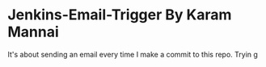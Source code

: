 # Jenkins-Email-Trigger By Karam Mannai
It's about sending an email every time I make a commit to this repo.
Tryin
g
